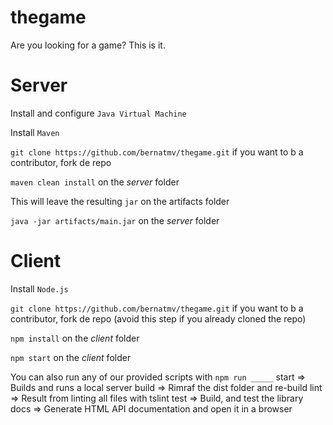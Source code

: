 # thegame

Are you looking for a game? This is it.

# Server

Install and configure `Java Virtual Machine`

Install `Maven`

`git clone https://github.com/bernatmv/thegame.git` if you want to b a contributor, fork de repo

`maven clean install` on the _server_ folder

This will leave the resulting `jar` on the artifacts folder

`java -jar artifacts/main.jar` on the _server_ folder

# Client

Install `Node.js`

`git clone https://github.com/bernatmv/thegame.git` if you want to b a contributor, fork de repo (avoid this step if you already cloned the repo)

`npm install` on the _client_ folder

`npm start` on the _client_ folder

You can also run any of our provided scripts with `npm run _____`
    start => Builds and runs a local server
    build => Rimraf the dist folder and re-build
    lint => Result from linting all files with tslint
    test => Build, and test the library
    docs => Generate HTML API documentation and open it in a browser